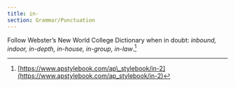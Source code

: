 ```yaml
---
title: in-
section: Grammar/Punctuation
---
```

Follow Webster’s New World College Dictionary when in doubt: _inbound, indoor, in-depth, in-house, in-group, in-law_.[^14]

[^14]: [https://www.apstylebook.com/ap\_stylebook/in-2](https://www.apstylebook.com/ap_stylebook/in-2)